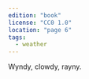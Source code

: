```yaml
---
edition: "book"
license: "CC0 1.0"
location: "page 6"
tags:
  - weather
---
```

Wyndy, clowdy,
rayny.
